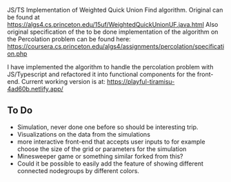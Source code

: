 JS/TS Implementation of Weighted Quick Union Find algorithm.
Original can be found at https://algs4.cs.princeton.edu/15uf/WeightedQuickUnionUF.java.html
Also original specification of the to be done implementation of the algorithm on the Percolation problem can be found here: https://coursera.cs.princeton.edu/algs4/assignments/percolation/specification.php

I have implemented the algorithm to handle the percolation problem with JS/Typescript and refactored it into functional components for the front-end. Current working version is at: https://playful-tiramisu-4ad60b.netlify.app/

## To Do 

- Simulation, never done one before so should be interesting trip. 
- Visualizations on the data from the simulations
- more interactive front-end that accepts user inputs to for example choose the size of the grid or parameters for the simulation
- Minesweeper game or something similar forked from this?
- Could it be possible to easily add the feature of showing different connected nodegroups by different colors.
